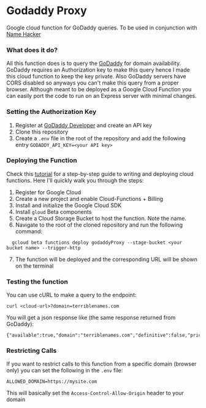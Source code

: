 # Godaddy Proxy
Google cloud function for GoDaddy queries. To be used in conjunction with [Name Hacker](https://github.com/kolloldas/Namehacker)

### What does it do?
All this function does is to query the [GoDaddy](http://www.godaddy.com) for domain availability. GoDaddy requires an Authorization key to make this query hence I made this cloud function to keep the key private. Also GoDaddy servers have CORS disabled so anyways you can't make this query from a proper browser. Although meant to be deployed as a Google Cloud Function you can easily port the code to run on an Express server with minimal changes.

### Setting the Authorization Key
1. Register at [GoDaddy Developer](https://developer.godaddy.com/) and create an API key
2. Clone this repository
3. Create a `.env` file in the root of the repository and add the following entry
`GODADDY_API_KEY=<your API key>`

### Deploying the Function
Check this [tutorial](https://cloud.google.com/functions/docs/tutorials/http) for a step-by-step guide to writing and deploying cloud functions. Here I'll quickly walk you through the steps:
1. Register for Google Cloud
2. Create a new project and enable Cloud-Functions + Billing
3. Install and initialize the Google Cloud SDK
4. Install `gloud` Beta components
5. Create a Cloud Storage Bucket to host the function. Note the name.
6. Navigate to the root of the cloned repository and run the following command:
```
  gcloud beta functions deploy godaddyProxy --stage-bucket <your bucket name> --trigger-http
```
7. The function will be deployed and the corresponding URL will be shown on the terminal

### Testing the function
You can use cURL to make a query to the endpoint:
```
curl <cloud-url>?domain=terriblenames.com
```
You will get a json response like (the same response returned from GoDaddy):
```
{"available":true,"domain":"terriblenames.com","definitive":false,"price":7490000,"currency":"USD","period":1}
```

### Restricting Calls
If you want to restrict calls to this function from a specific domain (browser only) you can set the following in the `.env` file:
```
ALLOWED_DOMAIN=https://mysite.com
```
This will basically set the `Access-Control-Allow-Origin` header to your domain

